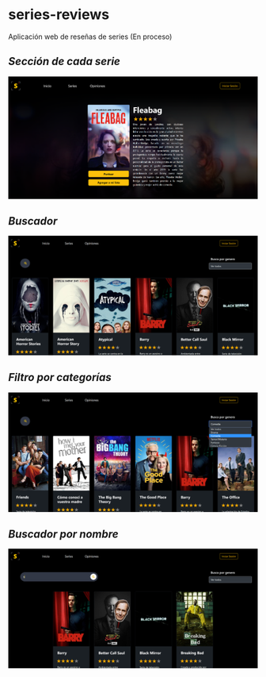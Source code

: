 # series-reviews

Aplicación web de reseñas de series (En proceso)

## _Sección de cada serie_
![captura de pantalla de la app](./img/captura-de-pantalla1.png)
## _Buscador_
![captura de pantalla de la app](./img/captura-de-pantalla2.png)
## _Filtro por categorías_
![captura de pantalla de la app](./img/captura-de-pantalla3.png)
## _Buscador por nombre_
![captura de pantalla de la app](./img/captura-de-pantalla4.png)
